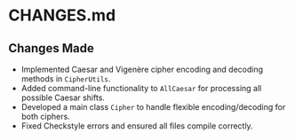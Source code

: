 # CHANGES.md

## Changes Made
- Implemented Caesar and Vigenère cipher encoding and decoding methods in `CipherUtils`.
- Added command-line functionality to `AllCaesar` for processing all possible Caesar shifts.
- Developed a main class `Cipher` to handle flexible encoding/decoding for both ciphers.
- Fixed Checkstyle errors and ensured all files compile correctly.
